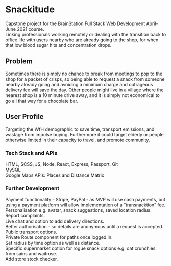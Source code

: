 # Snackitude

Capstone project for the BrainStation Full Stack Web Development April-June 2021 course.  
Linking professionals working remotely or dealing with the transition back to office life with users nearby who are already going to the shop, for when that low blood sugar hits and concentration drops.  

## Problem

Sometimes there is simply no chance to break from meetings to pop to the shop for a packet of crisps, so being able to request a snack from someone nearby already going and avoiding a minimum charge and outrageous delivery fee will save the day. Other people might live in a village where the nearest shop is a 10 minute drive away, and it is simply not economical to go all that way for a chocolate bar.  

## User Profile

Targeting the WfH demographic to save time, transport emissions, and wastage from impulse buying. Furthermore it could target elderly or people otherwise limited in their capacity to travel, and promote community.  

### Tech Stack and APIs

HTML, SCSS, JS, Node, React, Express, Passport, Git  
MySQL  
Google Maps APIs: Places and Distance Matrix  

### Further Development

Payment functionality - Stripe, PayPal - as MVP will use cash payments, but using a payment platform will allow implementation of a “transnacktion” fee.   
Personalisation e.g. avatar, snack suggestions, saved location radius.  
Report complaints.  
Live chat and option to add delivery directions.  
Better authorisation - so details are anonymous until a request is accepted.  
Public transport options.  
Private Route component for paths once logged in.  
Set radius by time option as well as distance.  
Specific supermarket option for rogue snack options e.g. oat crunchies from sains and waitrose.  
Add store stock checker.  

